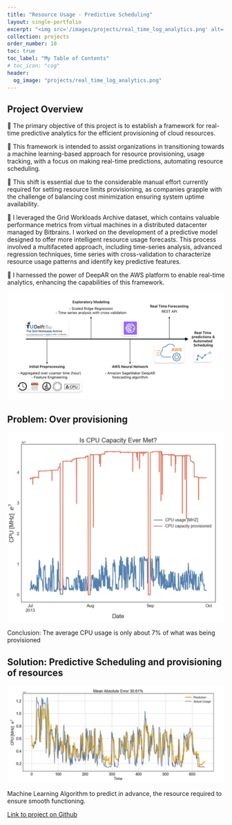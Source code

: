 ```yaml
---
title: "Resource Usage - Predictive Scheduling"
layout: single-portfolio
excerpt: "<img src='/images/projects/real_time_log_analytics.png' alt=''>"
collection: projects
order_number: 10
toc: true
toc_label: "My Table of Contents"
# toc_icon: "cog"
header: 
  og_image: "projects/real_time_log_analytics.png"
---
```




## Project Overview

📌 The primary objective of this project is to establish a framework for real-time predictive analytics for the efficient provisioning of cloud resources. 

📌 This framework is intended to assist organizations in transitioning towards a machine learning-based approach for resource provisioning, usage tracking, with a focus on making real-time predictions, automating resource scheduling.

📌 This shift is essential due to the considerable manual effort currently required for setting resource limits  provisioning, as companies grapple with the challenge of balancing cost minimization ensuring system uptime  availability.

📌 I leveraged the Grid Workloads Archive dataset, which contains valuable performance metrics from virtual machines in a distributed datacenter managed by Bitbrains. I worked on the development of a predictive model designed to offer more intelligent resource usage forecasts. This process involved a multifaceted approach, including time-series analysis, advanced regression techniques,  time series with cross-validation to characterize resource usage patterns and identify key predictive features.

📌 I harnessed the power of DeepAR on the AWS platform to enable real-time analytics, enhancing the capabilities of this framework.

<!-- > A brief aside on Git-speak: these periodic indented blocks will explain the terminology that Git uses to help you underst what each Git comm actually does.


To save yourself some time  do this faster, simply press <kbd>Ctrl</kbd>+<kbd>c</kbd>.[^2] -->

![](/images/posts/creating-website/p1_i1.png)

## Problem: Over provisioning

![](/images/posts/creating-website/p1_i2.png)

Conclusion: The average CPU usage is only about 7% of what was being provisioned

## Solution: Predictive Scheduling and provisioning of resources

![](/images/posts/creating-website/p1_i3.png)

Machine Learning Algorithm to predict in advance, the resource required to ensure smooth functioning.

[Link to project on Github](https://github.com/Gauthami25/Predictive-Forecasting/tree/main)



